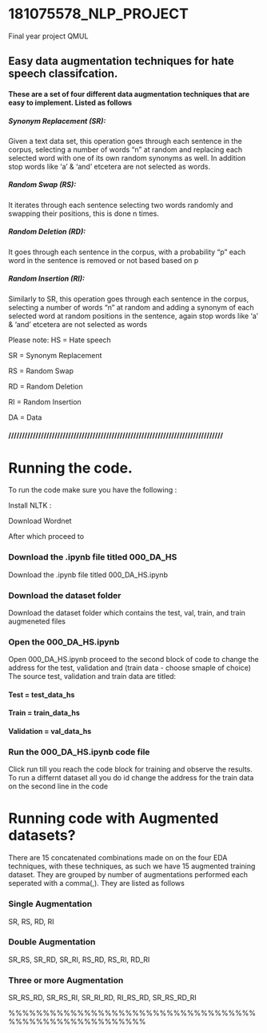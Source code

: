 # 181075578_NLP_PROJECT
Final year project QMUL

## Easy data augmentation techniques for hate speech classifcation.
#### These are a set of four different data augmentation techniques that are easy to implement. Listed as follows

##### Synonym Replacement (SR): 
Given a text data set, this operation goes through each sentence in the corpus, selecting a number of words “n” at random and replacing each selected word with one of its own random synonyms as well. In addition stop words like ‘a’ & ‘and’ etcetera are not selected as words.

##### Random Swap (RS):
It iterates through each sentence selecting two words randomly and swapping their positions, this is done n times.

##### Random Deletion (RD):
It goes through each sentence in the corpus, with a probability “p” each word in the sentence is removed or not based  based on p

##### Random Insertion (RI):
Similarly to SR, this operation goes through each sentence in the corpus, selecting a number of words “n” at random and adding a synonym of each selected word at random positions in the sentence, again stop words like ‘a’ \& ‘and’ etcetera are not selected as words


Please note:
HS = Hate speech

SR = Synonym Replacement

RS = Random Swap

RD = Random Deletion

RI = Random Insertion

DA = Data
#### ///////////////////////////////////////////////////////////////////////////////

# Running the code.

To run the code make sure you have the following :

Install NLTK :

Download Wordnet

After which proceed to 
### Download the .ipynb file titled  000_DA_HS 
Download the .ipynb file titled 000_DA_HS.ipynb


### Download the dataset folder
Download the dataset folder which contains the test, val, train, and train augmeneted files


### Open the 000_DA_HS.ipynb 
Open 000_DA_HS.ipynb proceed to the second block of code to change the address for the test, validation and (train data - choose smaple of choice) 
The source test, validation and train data are titled:

#### Test = test_data_hs

#### Train = train_data_hs

#### Validation = val_data_hs

### Run the 000_DA_HS.ipynb code file
Click run till you reach the code block for training and observe the results. To run a differnt dataset all you do id change the address for the train data on the second line in the code



# Running code with Augmented datasets?
There are 15 concatenated combinations made on on the four EDA techniques, with these techniques, as such we have 15 augmented training dataset. They are grouped by number of augmentations performed each seperated with a comma(,). They are listed as follows

### Single Augmentation
SR, RS, RD, RI

### Double Augmentation
SR_RS, SR_RD, SR_RI, RS_RD, RS_RI, RD_RI

### Three or more Augmentation
SR_RS_RD, SR_RS_RI, SR_RI_RD, RI_RS_RD, SR_RS_RD_RI


%%%%%%%%%%%%%%%%%%%%%%%%%%%%%%%%%%%%%%%%%%%%%%%%%%%%%%%%

